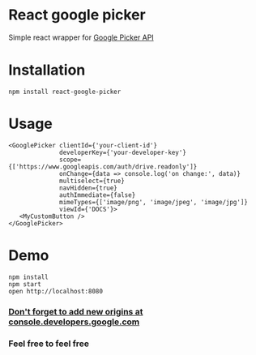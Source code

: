 React google picker
===================
Simple react wrapper for [Google Picker API](https://developers.google.com/picker/docs/)

Installation 
============
```
npm install react-google-picker
```

Usage
=====
```
<GooglePicker clientId={'your-client-id'}
              developerKey={'your-developer-key'}
              scope={['https://www.googleapis.com/auth/drive.readonly']}
              onChange={data => console.log('on change:', data)}
              multiselect={true}
              navHidden={true}
              authImmediate={false}
              mimeTypes={['image/png', 'image/jpeg', 'image/jpg']}
              viewId={'DOCS'}>
   <MyCustomButton />
</GooglePicker>
```

Demo 
====
```
npm install
npm start  
open http://localhost:8080 
```

### [Don't forget to add new origins at console.developers.google.com](https://console.developers.google.com)

### Feel free to feel free
